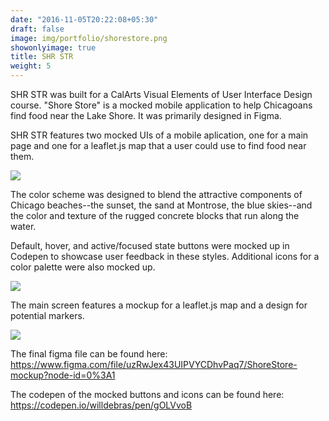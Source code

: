 ```yaml
---
date: "2016-11-05T20:22:08+05:30"
draft: false
image: img/portfolio/shorestore.png
showonlyimage: true
title: SHR STR
weight: 5
---
```


SHR STR was built for a CalArts Visual Elements of User Interface Design course. "Shore Store" is a mocked mobile application to help Chicagoans find food near the Lake Shore. It was primarily designed in Figma.

<!--more-->

SHR STR features two mocked UIs of a mobile aplication, one for a main page and one for a leaflet.js map that a user could use to find food near them.


![](https://willdebras.github.io/viz/img/portfolio/shorestore.png)


The color scheme was designed to blend the attractive components of Chicago beaches--the sunset, the sand at Montrose, the blue skies--and the color and texture of the rugged concrete blocks that run along the water.

Default, hover, and active/focused state buttons were mocked up in Codepen to showcase user feedback in these styles. Additional icons for a color palette were also mocked up.


![](https://willdebras.github.io/viz/img/portfolio/shorestore3.png)

The main screen features a mockup for a leaflet.js map and a design for potential markers.

![](https://willdebras.github.io/viz/img/portfolio/shorestore2.png)


The final figma file can be found here:
https://www.figma.com/file/uzRwJex43UIPVYCDhvPaq7/ShoreStore-mockup?node-id=0%3A1

The codepen of the mocked buttons and icons can be found here:
https://codepen.io/willdebras/pen/gOLVvoB
